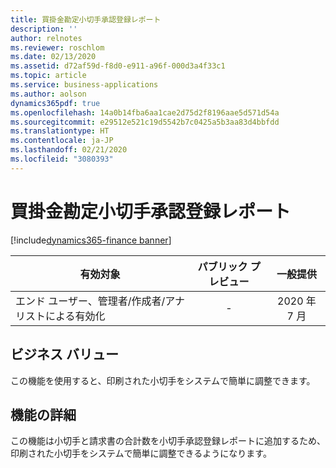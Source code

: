 ```yaml
---
title: 買掛金勘定小切手承認登録レポート
description: ''
author: relnotes
ms.reviewer: roschlom
ms.date: 02/13/2020
ms.assetid: d72af59d-f8d0-e911-a96f-000d3a4f33c1
ms.topic: article
ms.service: business-applications
ms.author: aolson
dynamics365pdf: true
ms.openlocfilehash: 14a0b14fba6aa1cae2d75d2f8196aae5d571d54a
ms.sourcegitcommit: e29512e521c19d5542b7c0425a5b3aa83d4bbfdd
ms.translationtype: HT
ms.contentlocale: ja-JP
ms.lasthandoff: 02/21/2020
ms.locfileid: "3080393"
---
```

# <a name="accounts-payable-check-approval-register-report"></a>買掛金勘定小切手承認登録レポート
[!include[dynamics365-finance banner](../includes/dynamics365-finance.md)]

| 有効対象    |  パブリック プレビュー | 一般提供 | 
| ---------- | :----------: |:----------: |
|エンド ユーザー、管理者/作成者/アナリストによる有効化|-| 2020 年 7 月|


## <a name="business-value"></a>ビジネス バリュー
<!-- bv start -->
この機能を使用すると、印刷された小切手をシステムで簡単に調整できます。
<!-- bv end -->



## <a name="feature-details"></a>機能の詳細
<!--feature detail start -->
この機能は小切手と請求書の合計数を小切手承認登録レポートに追加するため、印刷された小切手をシステムで簡単に調整できるようになります。
<!--feature detail end -->









